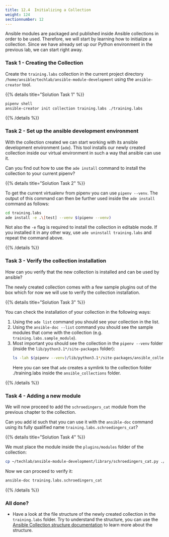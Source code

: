 ```yaml
---
title: 12.4  Initializing a Collection
weight: 124
sectionnumber: 12
---
```

Ansible modules are packaged and published inside Ansible collections in order to be used.
Therefore, we will start by learning how to initialize a collection.
Since we have already set up our Python environment in the previous lab, we can start right away.

### Task 1 - Creating the Collection

Create the `training.labs` collection in the current project directory `/home/ansible/techlab/ansible-module-development` using the `ansible-creator` tool.

{{% details title="Solution Task 1" %}}

```bash
pipenv shell
ansible-creator init collection training.labs ./training.labs
```
{{% /details %}}

### Task 2 - Set up the ansible development environment

With the collection created we can start working with its ansible development environment (`ade`).
This tool installs our newly created collection inside our virtual environment in such a way that ansible can use it.

Can you find out how to use the `ade install` command to install the collection to your current pipenv?


{{% details title="Solution Task 2" %}}

To get the current virtualenv from pipenv you can use `pipenv --venv`. The output of this command can then be further used
inside the `ade install` command as follows:

```bash
cd training.labs
ade install -e .\[test] --venv $(pipenv --venv)
```

Not also the `-e` flag is required to install the collection in editable mode.
If you installed it in any other way, use `ade uninstall training.labs` and repeat the command above.

{{% /details %}}

### Task 3 - Verify the collection installation

How can you verify that the new collection is installed and can be used by ansible?

The newly created collection comes with a few sample plugins out of the box which for now we will use to verify the collection installation.


{{% details title="Solution Task 3" %}}


You can check the installation of your collection in the following ways:

1. Using the `ade list` command you should see your collection in the list.
2. Using the `ansible-doc --list` command you should see the sample modules that come with the collection (e.g. `training.labs.sample_module`).
3. Most important you should see the collection in the `pipenv --venv` folder (inside the `lib/python3.1*/site-packages` folder):
   ```bash
   ls -lah $(pipenv --venv)/lib/python3.1*/site-packages/ansible_collections/training/labs
   ```
   Here you can see that `ade` creates a symlink to the collection folder ./training.labs inside the `ansible_collections` folder.


{{% /details %}}


### Task 4 - Adding a new module

We will now proceed to add the `schroedingers_cat` module from the previous chapter to the collection.

Can you add id such that you can use it with the `ansible-doc` command using its fully qualified name `training.labs.schroedingers_cat`?

{{% details title="Solution Task 4" %}}

We must place the module inside the `plugins/modules` folder of the collection:
```bash
cp ~/techlab/ansible-module-development/library/schroedingers_cat.py ./training.labs/plugins/modules/schroedingers_cat.py
```

Now we can proceed to verify it:
```bash
ansible-doc training.labs.schroedingers_cat
```

{{% /details %}}

### All done?

* Have a look at the file structure of the newly created collection in the `training.labs` folder. Try to understand the structure, you can use the [Ansible Collection structure documentation](https://docs.ansible.com/ansible/latest/dev_guide/developing_collections_structure.html#collection-structure) to learn more about the structure.
